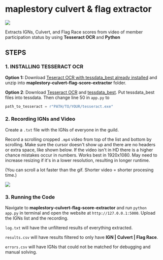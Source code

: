 # maplestory culvert & flag extractor

![](https://github.com/j3li/maplestory-culvert-flag-score-extractor/blob/main/cfscore.png)

Extracts IGNs, Culvert, and Flag Race scores from video of member participation status by using **Tesseract OCR** and **Python** 
## STEPS
### 1. INSTALLING TESSERACT OCR
**Option 1:** Download [Teseract OCR with tessdata_best already installed](https://www.dropbox.com/s/2m97m85bl8wsb18/Tesseract-OCR.zip?dl=0) and unzip into **maplestory-culvert-flag-score-extractor** folder.

**Option 2**: Download [Tesseract OCR](https://tesseract-ocr.github.io/tessdoc/Installation.html) and [tessdata_best](https://github.com/tesseract-ocr/tessdata_best). Put tessdata_best files into tessdata. Then change line 50 in `app.py` to 
```python
path_to_tesseract = r"PATH/TO/YOUR/tesseract.exe"
```

### 2. Recording IGNs and Video
Create a `.txt` file with the IGNs of everyone in the guild.

Record a scrolling cropped `.mp4` video from top of the list and bottom by scrolling. Make sure the cursor doesn't show up and there are no headers or extra space, like shown below. If the video isn't in HD there is a higher chance mistakes occur in numbers. Works best in 1920x1080. May need to increase resizing if it's in a lower resolution, resulting in longer runtime.

(You can scroll a lot faster than the gif. Shorter video = shorter procesing time.)

![](https://github.com/j3li/maplestory-culvert-flag-parser/blob/main/recording%20example.gif)

### 3. Running the Code
Navigate to **maplestory-culvert-flag-score-extractor** and run `python app.py` in terminal and open the website at `http://127.0.0.1:5000`. Upload the IGNs list and the recording.

`log.txt` will have the unfiltered results of everything extracted.  

`results.csv` will have results filtered to only have **IGN | Culvert | Flag Race**.

`errors.csv` will have IGNs that could not be matched for debugging and manual solving.


